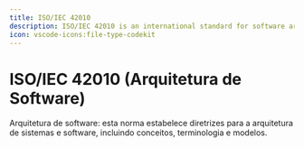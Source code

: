 ```yaml
---
title: ISO/IEC 42010
description: ISO/IEC 42010 is an international standard for software architecture.
icon: vscode-icons:file-type-codekit
---
```


# ISO/IEC 42010 (Arquitetura de Software)

Arquitetura de software: esta norma estabelece diretrizes para a arquitetura de sistemas e software, incluindo conceitos, terminologia e modelos.